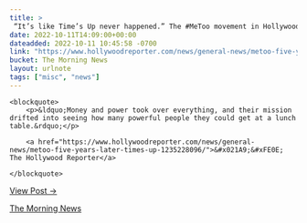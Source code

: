 ```yaml
---
title: > 
 “It’s like Time’s Up never happened.” The #MeToo movement in Hollywood moves on after the self-destruction of Time’s Up.
date: 2022-10-11T14:09:00+00:00
dateadded: 2022-10-11 10:45:58 -0700
link: "https://www.hollywoodreporter.com/news/general-news/metoo-five-years-later-times-up-1235228096/"
bucket: The Morning News
layout: urlnote
tags: ["misc", "news"]
--- 
```




  
    
  

  
    <blockquote>
        <p>&ldquo;Money and power took over everything, and their mission drifted into seeing how many powerful people they could get at a lunch table.&rdquo;</p>
        
        <a href="https://www.hollywoodreporter.com/news/general-news/metoo-five-years-later-times-up-1235228096/">&#x021A9;&#xFE0E; The Hollywood Reporter</a>
        
    </blockquote>
  
  <p><a href="https://themorningnews.org/p/why-times-up-imploded">View Post &rarr;</a></p>



 <!-- end excerpt --> 
<div class='bucket'><a class='internal-link' href='/buckets/the-morning-news'>The Morning News</a></div> 
